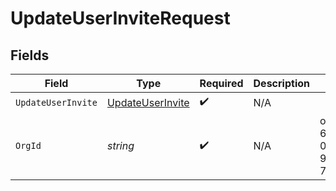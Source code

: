 # UpdateUserInviteRequest


## Fields

| Field                                                       | Type                                                        | Required                                                    | Description                                                 | Example                                                     |
| ----------------------------------------------------------- | ----------------------------------------------------------- | ----------------------------------------------------------- | ----------------------------------------------------------- | ----------------------------------------------------------- |
| `UpdateUserInvite`                                          | [UpdateUserInvite](../../Models/Shared/UpdateUserInvite.md) | :heavy_check_mark:                                          | N/A                                                         |                                                             |
| `OrgId`                                                     | *string*                                                    | :heavy_check_mark:                                          | N/A                                                         | org-6f706e83-0ec1-437a-9a46-7d4281eb2f39                    |